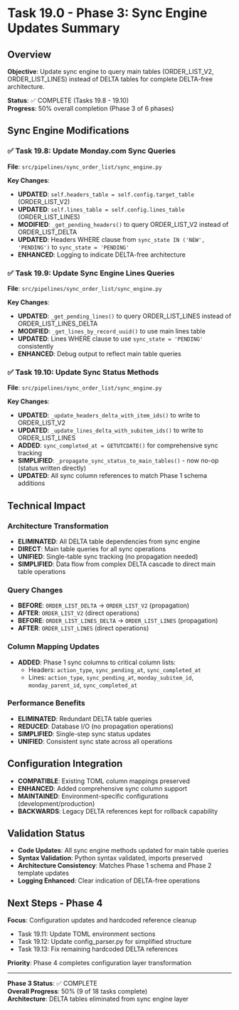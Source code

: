# Task 19.0 - Phase 3: Sync Engine Updates Summary

## Overview
**Objective**: Update sync engine to query main tables (ORDER_LIST_V2, ORDER_LIST_LINES) instead of DELTA tables for complete DELTA-free architecture.

**Status**: ✅ COMPLETE (Tasks 19.8 - 19.10)  
**Progress**: 50% overall completion (Phase 3 of 6 phases)

## Sync Engine Modifications

### ✅ Task 19.8: Update Monday.com Sync Queries
**File**: `src/pipelines/sync_order_list/sync_engine.py`

**Key Changes**:
- **UPDATED**: `self.headers_table = self.config.target_table` (ORDER_LIST_V2)
- **UPDATED**: `self.lines_table = self.config.lines_table` (ORDER_LIST_LINES)
- **MODIFIED**: `_get_pending_headers()` to query ORDER_LIST_V2 instead of ORDER_LIST_DELTA
- **UPDATED**: Headers WHERE clause from `sync_state IN ('NEW', 'PENDING')` to `sync_state = 'PENDING'`
- **ENHANCED**: Logging to indicate DELTA-free architecture

### ✅ Task 19.9: Update Sync Engine Lines Queries  
**File**: `src/pipelines/sync_order_list/sync_engine.py`

**Key Changes**:
- **UPDATED**: `_get_pending_lines()` to query ORDER_LIST_LINES instead of ORDER_LIST_LINES_DELTA
- **MODIFIED**: `_get_lines_by_record_uuid()` to use main lines table
- **UPDATED**: Lines WHERE clause to use `sync_state = 'PENDING'` consistently
- **ENHANCED**: Debug output to reflect main table queries

### ✅ Task 19.10: Update Sync Status Methods
**File**: `src/pipelines/sync_order_list/sync_engine.py`

**Key Changes**:
- **UPDATED**: `_update_headers_delta_with_item_ids()` to write to ORDER_LIST_V2
- **UPDATED**: `_update_lines_delta_with_subitem_ids()` to write to ORDER_LIST_LINES
- **ADDED**: `sync_completed_at = GETUTCDATE()` for comprehensive sync tracking
- **SIMPLIFIED**: `_propagate_sync_status_to_main_tables()` - now no-op (status written directly)
- **UPDATED**: All sync column references to match Phase 1 schema additions

## Technical Impact

### Architecture Transformation
- **ELIMINATED**: All DELTA table dependencies from sync engine
- **DIRECT**: Main table queries for all sync operations
- **UNIFIED**: Single-table sync tracking (no propagation needed)
- **SIMPLIFIED**: Data flow from complex DELTA cascade to direct main table operations

### Query Changes  
- **BEFORE**: `ORDER_LIST_DELTA` → `ORDER_LIST_V2` (propagation)
- **AFTER**: `ORDER_LIST_V2` (direct operations)
- **BEFORE**: `ORDER_LIST_LINES_DELTA` → `ORDER_LIST_LINES` (propagation)  
- **AFTER**: `ORDER_LIST_LINES` (direct operations)

### Column Mapping Updates
- **ADDED**: Phase 1 sync columns to critical column lists:
  - Headers: `action_type`, `sync_pending_at`, `sync_completed_at`
  - Lines: `action_type`, `sync_pending_at`, `monday_subitem_id`, `monday_parent_id`, `sync_completed_at`

### Performance Benefits
- **ELIMINATED**: Redundant DELTA table queries
- **REDUCED**: Database I/O (no propagation operations)
- **SIMPLIFIED**: Single-step sync status updates
- **UNIFIED**: Consistent sync state across all operations

## Configuration Integration
- **COMPATIBLE**: Existing TOML column mappings preserved
- **ENHANCED**: Added comprehensive sync column support
- **MAINTAINED**: Environment-specific configurations (development/production)
- **BACKWARDS**: Legacy DELTA references kept for rollback capability

## Validation Status
- **Code Updates**: All sync engine methods updated for main table queries
- **Syntax Validation**: Python syntax validated, imports preserved
- **Architecture Consistency**: Matches Phase 1 schema and Phase 2 template updates
- **Logging Enhanced**: Clear indication of DELTA-free operations

## Next Steps - Phase 4
**Focus**: Configuration updates and hardcoded reference cleanup
- Task 19.11: Update TOML environment sections
- Task 19.12: Update config_parser.py for simplified structure
- Task 19.13: Fix remaining hardcoded DELTA references

**Priority**: Phase 4 completes configuration layer transformation

---
**Phase 3 Status**: ✅ COMPLETE  
**Overall Progress**: 50% (9 of 18 tasks complete)  
**Architecture**: DELTA tables eliminated from sync engine layer
